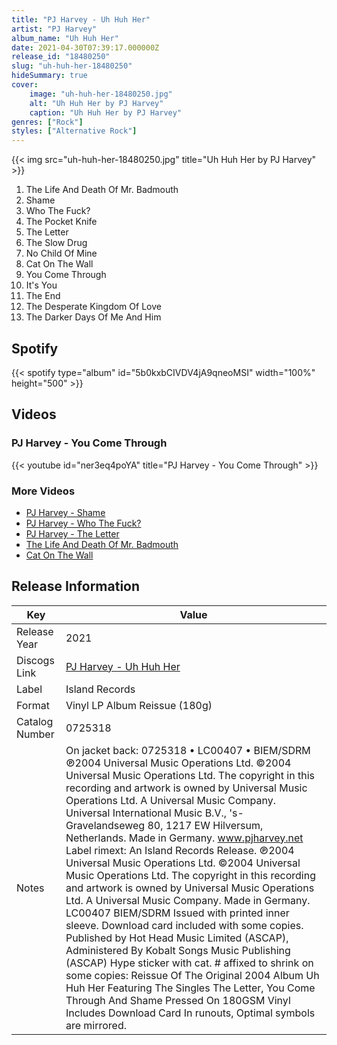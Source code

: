 ```yaml
---
title: "PJ Harvey - Uh Huh Her"
artist: "PJ Harvey"
album_name: "Uh Huh Her"
date: 2021-04-30T07:39:17.000000Z
release_id: "18480250"
slug: "uh-huh-her-18480250"
hideSummary: true
cover:
    image: "uh-huh-her-18480250.jpg"
    alt: "Uh Huh Her by PJ Harvey"
    caption: "Uh Huh Her by PJ Harvey"
genres: ["Rock"]
styles: ["Alternative Rock"]
---
```


{{< img src="uh-huh-her-18480250.jpg" title="Uh Huh Her by PJ Harvey" >}}

<!-- section break -->

1. The Life And Death Of Mr. Badmouth
2. Shame
3. Who The Fuck?
4. The Pocket Knife
5. The Letter
6. The Slow Drug
7. No Child Of Mine
8. Cat On The Wall
9. You Come Through
10. It's You
11. The End
12. The Desperate Kingdom Of Love
13. The Darker Days Of Me And Him

<!-- section break -->


## Spotify
{{< spotify type="album" id="5b0kxbCIVDV4jA9qneoMSI" width="100%" height="500" >}}



## Videos
### PJ Harvey - You Come Through
{{< youtube id="ner3eq4poYA" title="PJ Harvey - You Come Through" >}}<br>

### More Videos

- [PJ Harvey - Shame](https://www.youtube.com/watch?v=AFLOG2wxg3Q)
- [PJ Harvey - Who The Fuck?](https://www.youtube.com/watch?v=ZxcCN6BgO_k)
- [PJ Harvey - The Letter](https://www.youtube.com/watch?v=XwJk2wXsIZI)
- [The Life And Death Of Mr. Badmouth](https://www.youtube.com/watch?v=GnM9ZKuZM60)
- [Cat On The Wall](https://www.youtube.com/watch?v=TXnJdptcL9A)


## Release Information
|  Key           | Value                                                |
| ---------------| ---------------------------------------------------- |
| Release Year   | 2021                                   |
| Discogs Link   | [PJ Harvey - Uh Huh Her](https://www.discogs.com/release/18480250-P-J-Harvey-Uh-Huh-Her) |
| Label          | Island Records |
| Format         | Vinyl LP Album Reissue (180g) |
| Catalog Number | 0725318 |
| Notes | On jacket back: 0725318 • LC00407 • BIEM/SDRM ℗2004 Universal Music Operations Ltd. ©2004 Universal Music Operations Ltd. The copyright in this recording and artwork is owned by Universal Music Operations Ltd. A Universal Music Company. Universal International Music B.V., 's-Gravelandseweg 80, 1217 EW Hilversum, Netherlands. Made in Germany. www.pjharvey.net  Label rimext: An Island Records Release. ℗2004 Universal Music Operations Ltd. ©2004 Universal Music Operations Ltd. The copyright in this recording and artwork is owned by Universal Music Operations Ltd. A Universal Music Company. Made in Germany. LC00407 BIEM/SDRM  Issued with printed inner sleeve.  Download card included with some copies.  Published by Hot Head Music Limited (ASCAP), Administered By Kobalt Songs Music Publishing (ASCAP)  Hype sticker with cat. # affixed to shrink on some copies: Reissue Of The Original 2004 Album Uh Huh Her Featuring The Singles The Letter, You Come Through And Shame  Pressed On 180GSM Vinyl Includes Download Card  In runouts, Optimal symbols are mirrored. |